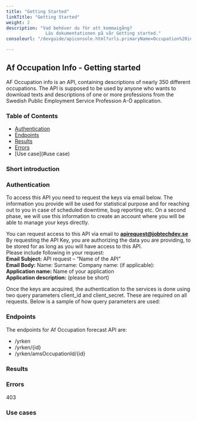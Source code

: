 ```yaml
---
title: "Getting Started"
linkTitle: "Getting Started"
weight: 2
description: "Vad behöver du för att kommaigång? 
               Läs dokumentationen på vår Getting started."
consoleurl: "/devguide/apiconsole.html?urls.primaryName=Occupation%20info%20"

---
```




## Af Occupation Info - Getting started



AF Occupation info is an API, containing descriptions of nearly 350 different occupations. 
The API is supposed to be used by anyone who wants to download texts and descriptions of one or more professions from the Swedish Public Employment Service Profession A-Ö application.

### Table of Contents
* [Authentication](#authentication)
* [Endpoints](#endpoints)
* [Results](#results)
* [Errors](#errors)
* [Use case](#use case)



### Short introduction


 


### Authentication
To access this API you need to request the keys via email below. The information you provide will be used for statistical purpose and for reaching out to you in case of scheduled downtime, bug reporting etc. 
On a second phase, we will use this information to create an account where you will be able to manage your keys directly.  

You can request access to this API via email to **apirequest@jobtechdev.se**
By requesting the API Key, you are authorizing the data you are providing, to be stored for as long as you will have access to this API.  
Please include following in your request:  
**Email Subject:** API request – “Name of the API”  
**Email Body:** Name: Surname: Company name: (if applicable):  
**Application name:** Name of your application  
**Application description:** (please be short)    

Once the keys are acquired, the authentication to the services is done using two query parameters client_id and client_secret. 
These are required on all requests. Below is a sample of how query parameters are used:

### Endpoints
The endpoints for Af Occupation forecast API are:

* /yrken  
* /yrken/{id}
* /yrken/amsOccupationId/{id}





### Results




### Errors

403 

### Use cases





